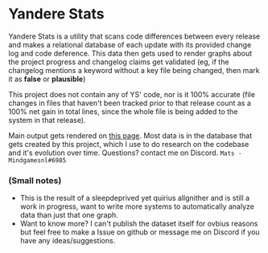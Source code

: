 # Yandere Stats
Yandere Stats is a utility that scans code differences between every release and makes a relational database of each update with its provided change log and code deference. This data then gets used to render graphs about the project progress and changelog claims get validated (eg, if the changelog mentions a keyword without a key file being changed, then mark it as **false** or **plausible**)

This project does not contain any of YS' code, nor is it 100% accurate (file changes in files that haven't been tracked prior to that release count as a 100% net gain in total lines, since the whole file is being added to the system in that release).

Main output gets rendered on [this page](docs/index.html). Most data is in the database that gets created by this project, which I use to do research on the codebase and it's evolution over time. Questions? contact me on Discord. `Mats - Mindgamesnl#6985`

### (Small notes)
 - This is the result of a sleepdeprived yet quirius allgnither and is still a work in progress, want to write more systems to automatically analyze data than just that one graph.
 - Want to know more? I can't publish the dataset itself for ovbius reasons but feel free to make a Issue on github or message me on Discord if you have any ideas/suggestions.
